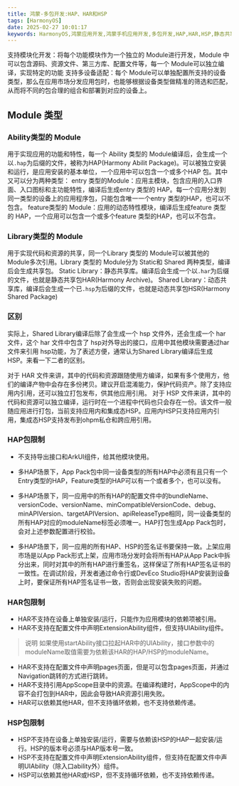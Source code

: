 ```yaml
---
title: 鸿蒙-多包开发:HAP、HAR和HSP
tags: [HarmonyOS]
date: 2025-02-27 10:01:17
keywords: HarmonyOS,鸿蒙应用开发,鸿蒙手机应用开发,多包开发,HAP,HAR,HSP,静态共享库,动态共享库,Static Library,Shared Library
---
```


支持模块化开发：将每个功能模块作为一个独立的 Module进行开发，Module 中可以包含源码、资源文件、第三方库、配置文件等，每一个 Module可以独立编译，实现特定的功能
支持多设备适配：每个 Module可以单独配置所支持的设备类型，那么在应用市场分发应用包时，也能够根据设备类型做精准的筛选和匹配，从而将不同的包合理的组合和部署到对应的设备上。

## Module 类型
### Ability类型的 Module
用于实现应用的功能和特性，每一个 Ability 类型的 Module编译后，会生成一个以`.hap`为后缀的文件，被称为HAP(Harmony Abilit Package)。可以被独立安装和运行，是应用安装的基本单位，一个应用中可以包含一个或多个HAP 包。其中又可以分为两种类型：
entry 类型的Module：应用主模块，包含应用的入口界面、入口图标和主功能特性，编译后生成entry 类型的 HAP。每一个应用分发到同一类型的设备上的应用程序包，只能包含唯一一个entry 类型的HAP，也可以不包含。
feature类型的 Module：应用的动态特性模块，编译后生成feature 类型的 HAP，一个应用可以包含一个或多个feature 类型的HAP，也可以不包含。

### Library类型的 Module

用于实现代码和资源的共享，同一个Library 类型的 Module可以被其他的 Module多次引用。Library 类型的 Module分为 Static和 Shared 两种类型，编译后会生成共享包。
Static Library：静态共享库。编译后会生成一个以`.har`为后缀的文件，也就是静态共享包HAR(Harmony Archive)。
Shared Library：动态共享库，编译后会生成一个已`.hsp`为后缀的文件，也就是动态共享包HSR(Harmony Shared Package)


### 区别

实际上，Shared Library编译后除了会生成一个 hsp 文件外，还会生成一个 har文件，这个 har 文件中包含了 hsp对外导出的接口，应用中其他模块需要通过har 文件来引用 hsp功能，为了表述方便，通常认为Shared Library编译后生成 HSP。来看一下二者的区别。

对于 HAR 文件来讲，其中的代码和资源跟随使用方编译，如果有多个使用方，他们的编译产物中会存在多份拷贝。建议开启混淆能力，保护代码资产。除了支持应用内引用，还可以独立打包发布，供其他应用引用。
对于 HSP 文件来讲，其中的代码和资源可以独立编译，运行时在一个进程中代码也只会存在一份。该文件一般随应用进行打包，当前支持应用内和集成态HSP。应用内HSP只支持应用内引用，集成态HSP支持发布到ohpm私仓和跨应用引用。

### HAP包限制
* 不支持导出接口和ArkUI组件，给其他模块使用。

* 多HAP场景下，App Pack包中同一设备类型的所有HAP中必须有且只有一个Entry类型的HAP，Feature类型的HAP可以有一个或者多个，也可以没有。

* 多HAP场景下，同一应用中的所有HAP的配置文件中的bundleName、versionCode、versionName、minCompatibleVersionCode、debug、minAPIVersion、targetAPIVersion、apiReleaseType相同，同一设备类型的所有HAP对应的moduleName标签必须唯一。HAP打包生成App Pack包时，会对上述参数配置进行校验。

* 多HAP场景下，同一应用的所有HAP、HSP的签名证书要保持一致。上架应用市场是以App Pack形式上架，应用市场分发时会将所有HAP从App Pack中拆分出来，同时对其中的所有HAP进行重签名，这样保证了所有HAP签名证书的一致性。在调试阶段，开发者通过命令行或DevEco Studio将HAP安装到设备上时，要保证所有HAP签名证书一致，否则会出现安装失败的问题。

### HAR包限制
* HAR不支持在设备上单独安装/运行，只能作为应用模块的依赖项被引用。
* HAR不支持在配置文件中声明ExtensionAbility组件，但支持UIAbility组件。
>说明
>如果使用startAbility接口拉起HAR中的UIAbility，接口参数中的moduleName取值需要为依赖该HAR的HAP/HSP的moduleName。

* HAR不支持在配置文件中声明pages页面，但是可以包含pages页面，并通过Navigation跳转的方式进行跳转。
* HAR不支持引用AppScope目录中的资源。在编译构建时，AppScope中的内容不会打包到HAR中，因此会导致HAR资源引用失败。
* HAR可以依赖其他HAR，但不支持循环依赖，也不支持依赖传递。

### HSP包限制
* HSP不支持在设备上单独安装/运行，需要与依赖该HSP的HAP一起安装/运行。HSP的版本号必须与HAP版本号一致。
* HSP不支持在配置文件中声明ExtensionAbility组件，但支持在配置文件中声明UIAbility（除入口ability外）组件。
* HSP可以依赖其他HAR或HSP，但不支持循环依赖，也不支持依赖传递。

